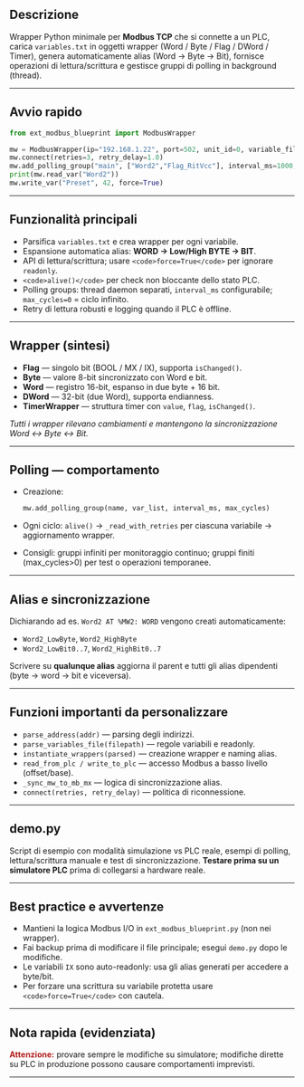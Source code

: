 ## Descrizione

Wrapper Python minimale per **Modbus TCP** che si connette a un PLC, carica `variables.txt` in oggetti wrapper (Word / Byte / Flag / DWord / Timer), genera automaticamente alias (Word → Byte → Bit), fornisce operazioni di lettura/scrittura e gestisce gruppi di polling in background (thread).

---

## Avvio rapido

```python
from ext_modbus_blueprint import ModbusWrapper

mw = ModbusWrapper(ip="192.168.1.22", port=502, unit_id=0, variable_file="variables.txt")
mw.connect(retries=3, retry_delay=1.0)
mw.add_polling_group("main", ["Word2","Flag_RitVcc"], interval_ms=1000, max_cycles=0)
print(mw.read_var("Word2"))
mw.write_var("Preset", 42, force=True)
```

---

## Funzionalità principali

* Parsifica `variables.txt` e crea wrapper per ogni variabile.
* Espansione automatica alias: **WORD → Low/High BYTE → BIT**.
* API di lettura/scrittura; usare `<code>force=True</code>` per ignorare `readonly`.
* `<code>alive()</code>` per check non bloccante dello stato PLC.
* Polling groups: thread daemon separati, `interval_ms` configurabile; `max_cycles=0` = ciclo infinito.
* Retry di lettura robusti e logging quando il PLC è offline.

---

## Wrapper (sintesi)

* **Flag** — singolo bit (BOOL / MX / IX), supporta `isChanged()`.
* **Byte** — valore 8-bit sincronizzato con Word e bit.
* **Word** — registro 16-bit, espanso in due byte + 16 bit.
* **DWord** — 32-bit (due Word), supporta endianness.
* **TimerWrapper** — struttura timer con `value`, `flag`, `isChanged()`.

*Tutti i wrapper rilevano cambiamenti e mantengono la sincronizzazione Word ↔ Byte ↔ Bit.*

---

## Polling — comportamento

* Creazione:

  ```python
  mw.add_polling_group(name, var_list, interval_ms, max_cycles)
  ```
* Ogni ciclo: `alive()` → `_read_with_retries` per ciascuna variabile → aggiornamento wrapper.
* Consigli: gruppi infiniti per monitoraggio continuo; gruppi finiti (max_cycles>0) per test o operazioni temporanee.

---

## Alias e sincronizzazione

Dichiarando ad es. `Word2 AT %MW2: WORD` vengono creati automaticamente:

* `Word2_LowByte`, `Word2_HighByte`
* `Word2_LowBit0..7`, `Word2_HighBit0..7`

Scrivere su **qualunque alias** aggiorna il parent e tutti gli alias dipendenti (byte → word → bit e viceversa).

---

## Funzioni importanti da personalizzare

* `parse_address(addr)` — parsing degli indirizzi.
* `parse_variables_file(filepath)` — regole variabili e readonly.
* `instantiate_wrappers(parsed)` — creazione wrapper e naming alias.
* `read_from_plc / write_to_plc` — accesso Modbus a basso livello (offset/base).
* `_sync_mw_to_mb_mx` — logica di sincronizzazione alias.
* `connect(retries, retry_delay)` — politica di riconnessione.

---

## demo.py

Script di esempio con modalità simulazione vs PLC reale, esempi di polling, lettura/scrittura manuale e test di sincronizzazione. **Testare prima su un simulatore PLC** prima di collegarsi a hardware reale.

---

## Best practice e avvertenze

* Mantieni la logica Modbus I/O in `ext_modbus_blueprint.py` (non nei wrapper).
* Fai backup prima di modificare il file principale; esegui `demo.py` dopo le modifiche.
* Le variabili `IX` sono auto-readonly: usa gli alias generati per accedere a byte/bit.
* Per forzare una scrittura su variabile protetta usare `<code>force=True</code>` con cautela.

---

## Nota rapida (evidenziata)

<span style="color:#b31d1d"><strong>Attenzione:</strong></span> provare sempre le modifiche su simulatore; modifiche dirette su PLC in produzione possono causare comportamenti imprevisti.

---
